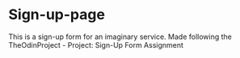 # Sign-up-page
This is a sign-up form for an imaginary service. Made following the TheOdinProject - Project: Sign-Up Form Assignment
